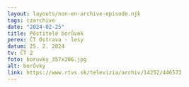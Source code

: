 ```yaml
---
layout: layouts/non-en-archive-episode.njk
tags: czarchive
date: "2024-02-25"
title: Pěstitelé borůvek
perex: ČT Ostrava - lesy
datum: 25. 2. 2024
tv: ČT 2
foto: boruvky_357x206.jpg
alt: borůvky
link: https://www.rtvs.sk/televizia/archiv/14252/446573
---
```

